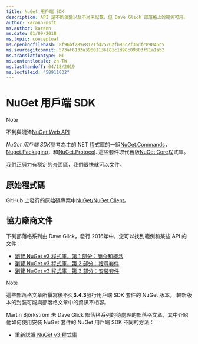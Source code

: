 ```yaml
---
title: NuGet 用戶端 SDK
description: API 是不斷演變以及不尚未記載，但 Dave Glick 部落格上的範例可用。
author: karann-msft
ms.author: karann
ms.date: 01/09/2018
ms.topic: conceptual
ms.openlocfilehash: 8f96bf289e8121fd25262fb95c2f36dfc89045c5
ms.sourcegitcommit: 573af6133a39601136181c1d98c09303f51a1ab2
ms.translationtype: MT
ms.contentlocale: zh-TW
ms.lasthandoff: 04/18/2019
ms.locfileid: "58911032"
---
```

# <a name="nuget-client-sdk"></a>NuGet 用戶端 SDK

> [!Note]
> 不到與混淆[NuGet *Web* API](https://docs.microsoft.com/en-us/nuget/api/overview)

*NuGet 用戶端 SDK*參考為主的.NET 程式庫的一組[NuGet.Commands](https://www.nuget.org/packages/NuGet.Commands)， [Nuget.Packaging](https://www.nuget.org/packages/NuGet.Packaging)，和[NuGet.Protocol](https://www.nuget.org/packages/NuGet.Protocol). 這些套件取代舊版[NuGet.Core](https://www.nuget.org/packages/NuGet.Core/)程式庫。

我們正努力有穩定的介面區，我們很快就可以文件。

## <a name="source-code"></a>原始程式碼

GitHub 上發行的原始碼專案中[NuGet/NuGet.Client](https://github.com/NuGet/NuGet.Client)。

## <a name="third-party-documentation"></a>協力廠商文件

下列部落格系列由 Dave Glick，發行 2016年中，您可以找到範例和某些 API 的文件：

- [瀏覽 NuGet v3 程式庫，第 1 部分：簡介和概念](http://daveaglick.com/posts/exploring-the-nuget-v3-libraries-part-1)
- [瀏覽 NuGet v3 程式庫，第 2 部分：搜尋套件](http://daveaglick.com/posts/exploring-the-nuget-v3-libraries-part-2)
- [瀏覽 NuGet v3 程式庫，第 3 部分：安裝套件](http://daveaglick.com/posts/exploring-the-nuget-v3-libraries-part-3)

> [!Note]
> 這些部落格文章所撰寫後不久**3.4.3**發行用戶端 SDK 套件的 NuGet 版本。
> 較新版本的封裝可能與部落格文章中的資訊不相容。

Martin Björkström 未 Dave Glick 部落格系列的待處理的部落格文章，其中介紹他如何使用安裝 NuGet 套件的 NuGet 用戶端 SDK 不同的方法：

- [重新認識 NuGet v3 程式庫](https://martinbjorkstrom.com/posts/2018-09-19-revisiting-nuget-client-libraries)

